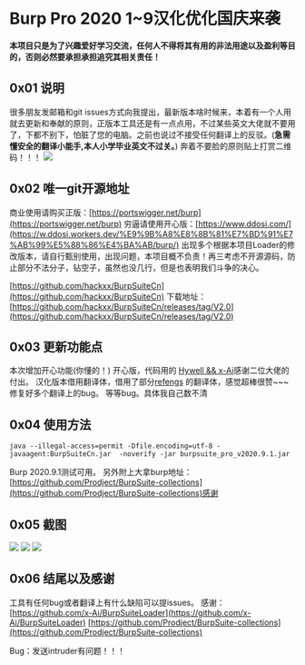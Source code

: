 # Burp Pro 2020 1~9汉化优化国庆来袭

**本项目只是为了兴趣爱好学习交流，任何人不得将其有用的非法用途以及盈利等目的，否则必然要承担承担追究其相关责任！**

## 0x01 说明
很多朋友发邮箱和git issues方式向我提出，最新版本啥时候来，本着有一个人用就去更新和奉献的原则，正版本工具还是有一点点用，不过某些英文大佬就不要用了，下都不别下，怕脏了您的电脑。之前也说过不接受任何翻译上的反驳。(**急需懂安全的翻译小能手,本人小学毕业英文不过关。**)
奔着不要脸的原则贴上打赏二维码！！！
![](https://github.com/hackxx/BurpSuiteCn/blob/master/screenshot/zhanshang.png)
## 0x02 唯一git开源地址
商业使用请购买正版：[https://portswigger.net/burp](https://portswigger.net/burp)
穷逼请使用开心版：[https://www.ddosi.com/](https://w.ddosi.workers.dev/%E9%9B%A8%E8%8B%81%E7%BD%91%E7%AB%99%E5%88%86%E4%BA%AB/burp/)
出现多个根据本项目Loader的修改版本，请自行甄别使用，出现问题，本项目概不负责！再三考虑不开源源码，防止部分不法分子，钻空子，虽然也没几行，但是也表明我们斗争的决心。

[https://github.com/hackxx/BurpSuiteCn](https://github.com/hackxx/BurpSuiteCn)
下载地址：[https://github.com/hackxx/BurpSuiteCn/releases/tag/V2.0](https://github.com/hackxx/BurpSuiteCn/releases/tag/V2.0)

## 0x03 更新功能点
本次增加开心功能(你懂的！)
开心版，代码用的 [Hywell && x-Ai](https://github.com/x-Ai/BurpSuiteLoader)感谢二位大佬的付出。
汉化版本借用翻译体，借用了部分[refengs](https://github.com/refengs/BurpSuiteCn-myself) 的翻译体，感觉超棒很赞~~~
修复好多个翻译上的bug。
等等bug。具体我自己数不清


## 0x04 使用方法

    java --illegal-access=permit -Dfile.encoding=utf-8 -javaagent:BurpSuiteCn.jar  -noverify -jar burpsuite_pro_v2020.9.1.jar

Burp 2020.9.1测试可用。
另外附上大拿burp地址：[https://github.com/Prodject/BurpSuite-collections](https://github.com/Prodject/BurpSuite-collections)感谢

## 0x05 截图
![](https://github.com/hackxx/BurpSuiteCn/blob/master/screenshot/1.png)
![](https://github.com/hackxx/BurpSuiteCn/blob/master/screenshot/2.png)
![](https://github.com/hackxx/BurpSuiteCn/blob/master/screenshot/3.png)


## 0x06 结尾以及感谢
工具有任何bug或者翻译上有什么缺陷可以提issues。
感谢：[https://github.com/x-Ai/BurpSuiteLoader](https://github.com/x-Ai/BurpSuiteLoader)
[https://github.com/Prodject/BurpSuite-collections](https://github.com/Prodject/BurpSuite-collections)

Bug：发送intruder有问题！！！

